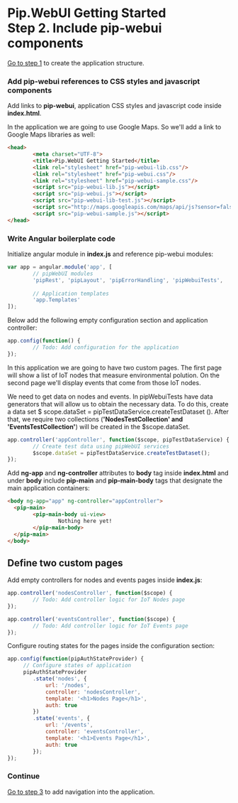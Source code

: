 # Pip.WebUI Getting Started <br/> Step 2. Include pip-webui components

[Go to step 1](https://github.com/pip-webui/pip-webui-sample/blob/master/step1/) to create the application structure.

### Add pip-webui references to CSS styles and javascript components

Add links to **pip-webui**, application CSS styles and javascript code inside **index.html**.

In the application we are going to use Google Maps. So we'll add a link to Google Maps libraries as well:

```html 
<head>
        <meta charset="UTF-8">
        <title>Pip.WebUI Getting Started</title>
        <link rel="stylesheet" href="pip-webui-lib.css"/>
        <link rel="stylesheet" href="pip-webui.css"/>
        <link rel="stylesheet" href="pip-webui-sample.css"/>
        <script src="pip-webui-lib.js"></script>
        <script src="pip-webui.js"></script>
        <script src="pip-webui-lib-test.js"></script>
        <script src="http://maps.googleapis.com/maps/api/js?sensor=false&key=AIzaSyBg6cm-FDBFPWzRcn39AuSHGQSrdtVIjEo"></script>
        <script src="pip-webui-sample.js"></script>
</head>
```

### Write Angular boilerplate code

Initialize angular module in **index.js** and reference pip-webui modules:

```javascript
var app = angular.module('app', [
        // pipWebUI modules
        'pipRest', 'pipLayout', 'pipErrorHandling', 'pipWebuiTests',
        
        // Application templates
        'app.Templates'
]);
```

Below add the following empty configuration section and application controller:

```javascript
app.config(function() {
        // Todo: Add configuration for the application
});
```

In this application we are going to have two custom pages. The first page will show a list of IoT nodes that measure
environmental polution. On the second page we'll display events that come from those IoT nodes.

We need to get data on nodes and events. In pipWebuiTests have data generators that will allow us to obtain the necessary data.
To do this, create a data set $ scope.dataSet = pipTestDataService.createTestDataset ().
After that, we require two collections (**'NodesTestCollection' and 'EventsTestCollection'**) will be created in the $scope.dataSet.

```javascript
app.controller('appController', function($scope, pipTestDataService) {
        // Create test data using pipWebUI services
        $scope.dataSet = pipTestDataService.createTestDataset();
});
```

Add **ng-app** and **ng-controller** attributes to **body** tag inside **index.html** and under **body** include **pip-main** and **pip-main-body** tags 
that designate the main application containers:

```html
<body ng-app="app" ng-controller="appController">
  <pip-main>
        <pip-main-body ui-view>
                Nothing here yet!
        </pip-main-body>
  </pip-main>
</body>
```

## Define two custom pages

Add empty controllers for nodes and events pages inside **index.js**:

```javascript
app.controller('nodesController', function($scope) {
        // Todo: Add controller logic for IoT Nodes page
});

app.controller('eventsController', function($scope) {
        // Todo: Add controller logic for IoT Events page
});
```

Configure routing states for the pages inside the configuration section:

```javascript
app.config(function(pipAuthStateProvider) {
     // Configure states of application
     pipAuthStateProvider
        .state('nodes', {
            url: '/nodes',
            controller: 'nodesController',
            template: '<h1>Nodes Page</h1>',
            auth: true
        })
        .state('events', {
            url: '/events',
            controller: 'eventsController',
            template: '<h1>Events Page</h1>',
            auth: true
        });
});     
```

### Continue

[Go to step 3](https://github.com/pip-webui/pip-webui-sample/blob/master/step3/) to add navigation into the application.
